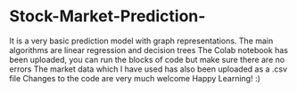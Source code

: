 # Stock-Market-Prediction-
It is a very basic prediction model with graph representations.
The main algorithms are linear regression and decision trees
The Colab notebook has been uploaded, you can run the blocks of code but make sure there are no errors
The market data which I have used has also been uploaded as a .csv file
Changes to the code are very much welcome
Happy Learning! :)
